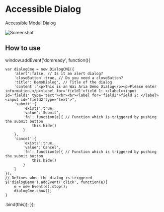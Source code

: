 Accessible Dialog
===========

Accessible Modal Dialog

![Screenshot](http://www.accessiblemootoolsdemo.iao.fraunhofer.de/Mootools_Widgets/WidgetThumbs/Dialog.png)

How to use
----------

window.addEvent('domready', function(){

    var dialogCme = new DialogCME({
		'alert':false, // Is it an alert dialog?
		'closeButton':true, // Do you need a closeButton?
		'title':'DemoDialog', // Title of the dialog
		'content':"<p>This is an Wai Aria Demo Dialog</p><p>Please enter information.</p><label for='field1'>field 1: </label><input id='field1' type='text'><br><br><label for='field2'>field 2: </label><input id='field2'type='text'>",
		'submit':{
			'exists':true, 
			'value':'Submit',
			'fn': function(e){ // Function which is triggered by pushing the submit button
				this.hide()
			}
		},		
		'cancel':{
			'exists':true,
			'value':'Cancel',
			'fn': function(e){ // Function which is triggered by pushing the submit button
				this.hide()
			}
		}
	});
    // Defines when the dialog is triggered
    $('dialogDemo').addEvent('click', function(e){
        e = new Event(e).stop();
        dialogCme.show();
    }
.bind(this));
});